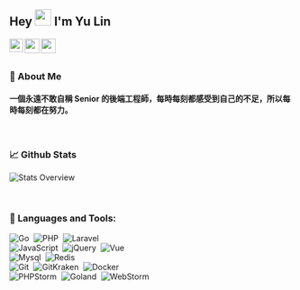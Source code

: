 ## Hey <img src="https://github.com/TheDudeThatCode/TheDudeThatCode/blob/master/Assets/Hi.gif" width="29px"> I'm Yu Lin
<a href="https://www.linkedin.com/in/yozero/">
  <img align="left" width="24px" src="https://cdn.jsdelivr.net/npm/simple-icons@v3/icons/linkedin.svg"  />
</a>
<a href="mailto:sarah82529@gmail.com">
  <img align="left" width="26px" src="https://cdn.jsdelivr.net/npm/simple-icons@v3/icons/gmail.svg" />
</a>
<a href="https://medium.com/@yulinchou">
  <img align="left" width="26px" src="https://cdn.jsdelivr.net/npm/simple-icons@v3/icons/medium.svg" />
</a>


<br /><br />

### 🧐 About Me

#### 一個永遠不敢自稱 Senior 的後端工程師，每時每刻都感受到自己的不足，所以每時每刻都在努力。

<br>

### 📈 Github Stats

![Stats Overview](https://github-readme-stats.vercel.app/api?username=xup6m6fu04&show_icons=true&theme=radical)

</a>
<br />

### 🔨  Languages and Tools:

![Go](https://img.shields.io/badge/-Go-05122A?style=for-the-badge&logo=go)&nbsp;
![PHP](https://img.shields.io/badge/-PHP-05122A?style=for-the-badge&logo=PHP)&nbsp;
![Laravel](https://img.shields.io/badge/-Laravel-05122A?style=for-the-badge&logo=laravel&logoColor=orange)&nbsp;\
![JavaScript](https://img.shields.io/badge/-JavaScript-05122A?style=for-the-badge&logo=javascript)&nbsp;
![jQuery](https://img.shields.io/badge/-jQuery-05122A?style=for-the-badge&logo=jQuery)&nbsp;
![Vue](https://img.shields.io/badge/-Vue-05122A?style=for-the-badge&logo=vuedotjs)&nbsp;\
![Mysql](https://img.shields.io/badge/-MySQL-05122A?style=for-the-badge&logo=mysql)&nbsp;
![Redis](https://img.shields.io/badge/-Redis-05122A?style=for-the-badge&logo=redis)&nbsp;\
![Git](https://img.shields.io/badge/-Git-05122A?style=for-the-badge&logo=git)&nbsp;
![GitKraken](https://img.shields.io/badge/-GitKraken-05122A?style=for-the-badge&logo=gitkraken)&nbsp;
![Docker](https://img.shields.io/badge/-Docker-05122A?style=for-the-badge&logo=docker)&nbsp;\
![PHPStorm](https://img.shields.io/badge/-PHPStorm-05122A?style=for-the-badge&logo=goland)&nbsp;
![Goland](https://img.shields.io/badge/-Goland-05122A?style=for-the-badge&logo=phpstorm)&nbsp;
![WebStorm](https://img.shields.io/badge/-WebStorm-05122A?style=for-the-badge&logo=webstorm)&nbsp;
